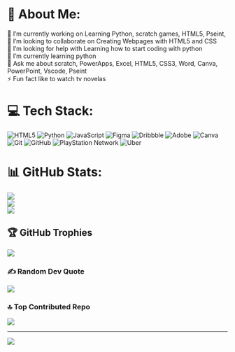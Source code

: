 # 💫 About Me:
🔭 I’m currently working on Learning Python, scratch games, HTML5, Pseint,<br>👯 I’m looking to collaborate on Creating Webpages with HTML5 and CSS<br>🤝 I’m looking for help with Learning how to start coding with python<br>🌱 I’m currently learning   python<br>💬 Ask me about scratch, PowerApps, Excel, HTML5, CSS3, Word, Canva, PowerPoint, Vscode, Pseint<br>⚡ Fun fact like to watch tv novelas


# 💻 Tech Stack:
![HTML5](https://img.shields.io/badge/html5-%23E34F26.svg?style=for-the-badge&logo=html5&logoColor=white) ![Python](https://img.shields.io/badge/python-3670A0?style=for-the-badge&logo=python&logoColor=ffdd54) ![JavaScript](https://img.shields.io/badge/javascript-%23323330.svg?style=for-the-badge&logo=javascript&logoColor=%23F7DF1E) ![Figma](https://img.shields.io/badge/figma-%23F24E1E.svg?style=for-the-badge&logo=figma&logoColor=white) ![Dribbble](https://img.shields.io/badge/Dribbble-EA4C89?style=for-the-badge&logo=dribbble&logoColor=white) ![Adobe](https://img.shields.io/badge/adobe-%23FF0000.svg?style=for-the-badge&logo=adobe&logoColor=white) ![Canva](https://img.shields.io/badge/Canva-%2300C4CC.svg?style=for-the-badge&logo=Canva&logoColor=white) ![Git](https://img.shields.io/badge/git-%23F05033.svg?style=for-the-badge&logo=git&logoColor=white) ![GitHub](https://img.shields.io/badge/github-%23121011.svg?style=for-the-badge&logo=github&logoColor=white) ![PlayStation Network](https://img.shields.io/badge/PSN-%230070D1.svg?style=for-the-badge&logo=Playstation&logoColor=white) ![Uber](https://img.shields.io/badge/Uber-%23000000.svg?style=for-the-badge&logo=Uber&logoColor=white)
# 📊 GitHub Stats:
![](https://github-readme-stats.vercel.app/api?username=EzequielDeliser&theme=merko&hide_border=false&include_all_commits=false&count_private=false)<br/>
![](https://github-readme-streak-stats.herokuapp.com/?user=EzequielDeliser&theme=merko&hide_border=false)<br/>
![](https://github-readme-stats.vercel.app/api/top-langs/?username=EzequielDeliser&theme=merko&hide_border=false&include_all_commits=false&count_private=false&layout=compact)

## 🏆 GitHub Trophies
![](https://github-profile-trophy.vercel.app/?username=EzequielDeliser&theme=tokyonight&no-frame=false&no-bg=true&margin-w=4)

### ✍️ Random Dev Quote
![](https://quotes-github-readme.vercel.app/api?type=horizontal&theme=radical)

### 🔝 Top Contributed Repo
![](https://github-contributor-stats.vercel.app/api?username=EzequielDeliser&limit=5&theme=dark&combine_all_yearly_contributions=true)

---
[![](https://visitcount.itsvg.in/api?id=EzequielDeliser&icon=0&color=0)](https://visitcount.itsvg.in)

<!-- Proudly created with GPRM ( https://gprm.itsvg.in ) -->